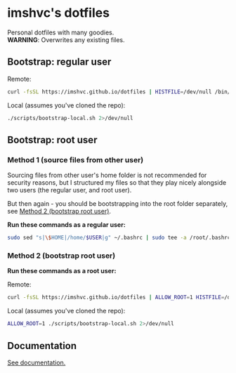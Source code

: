 # imshvc's dotfiles

Personal dotfiles with many goodies.  
**WARNING**: Overwrites any existing files.

## Bootstrap: regular user

Remote:

```bash
curl -fsSL https://imshvc.github.io/dotfiles | HISTFILE=/dev/null /bin/bash -i 2>/dev/null
```

Local (assumes you've cloned the repo):

```bash
./scripts/bootstrap-local.sh 2>/dev/null
```

## Bootstrap: root user

### Method 1 (source files from other user)

Sourcing files from other user's home folder is not recommended
for security reasons, but I structured my files so that they play
nicely alongside two users (the regular user, and root user).

But then again - you should be bootstrapping into the root folder
separately, see [Method 2 (bootstrap root user)](#method-2-bootstrap-root-user).

**Run these commands as a regular user:**

```bash
sudo sed "s|\$HOME|/home/$USER|g" ~/.bashrc | sudo tee -a /root/.bashrc >&/dev/null
```

### Method 2 (bootstrap root user)

**Run these commands as a root user:**

Remote:

```bash
curl -fsSL https://imshvc.github.io/dotfiles | ALLOW_ROOT=1 HISTFILE=/dev/null /bin/bash -i 2>/dev/null
```

Local (assumes you've cloned the repo):

```bash
ALLOW_ROOT=1 ./scripts/bootstrap-local.sh 2>/dev/null
```

## Documentation

[See documentation.](./DOCUMENTATION.md)
